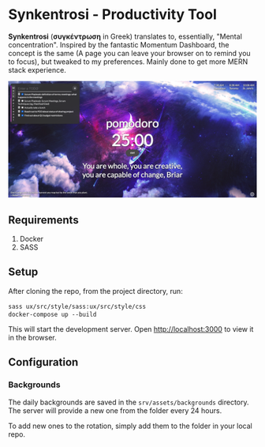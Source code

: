 # Synkentrosi - Productivity Tool
**Synkentrosi** (**συγκέντρωση** in Greek) translates to, essentially, "Mental concentration". Inspired by the fantastic Momentum Dashboard, the concept is the same (A page you can leave your browser on to remind you to focus), but tweaked to my preferences. Mainly done to get more MERN stack experience.

![Sample screenshot](https://raw.githubusercontent.com/BriarVesper/synkentrosi/main/SampleScreenshot.png)

## Requirements
1. Docker
2. SASS
## Setup
After cloning the repo, from the project directory, run: 

```
sass ux/src/style/sass:ux/src/style/css
docker-compose up --build
``` 

This will start the development server. Open [http://localhost:3000](http://localhost:3000) to view it in the browser.

## Configuration
### Backgrounds
The daily backgrounds are saved in the `srv/assets/backgrounds` directory. The server will provide a new one from the folder every 24 hours.

To add new ones to the rotation, simply add them to the folder in your local repo.